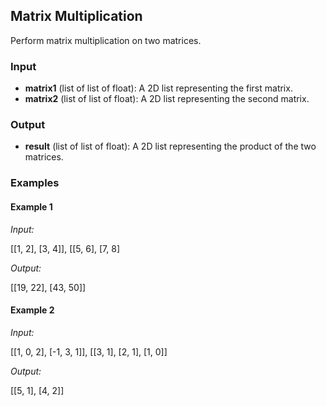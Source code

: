 ## Matrix Multiplication

Perform matrix multiplication on two matrices.

### Input

- **matrix1** (list of list of float): A 2D list representing the first matrix.
- **matrix2** (list of list of float): A 2D list representing the second matrix.

### Output

- **result** (list of list of float): A 2D list representing the product of the two matrices.

### Examples

#### Example 1

*Input:*

[[1, 2], [3, 4]], [[5, 6], [7, 8]

*Output:*

[[19, 22], [43, 50]]

#### Example 2

*Input:*

[[1, 0, 2], [-1, 3, 1]], [[3, 1], [2, 1], [1, 0]]

*Output:*

[[5, 1], [4, 2]]
